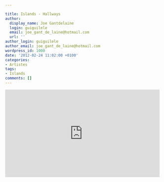 ```yaml
---

title: Islands - Hallways
author:
  display_name: Joe Gantdelaine
  login: guiguilele
  email: joe_gant_de_laine@hotmail.com
  url: ''
author_login: guiguilele
author_email: joe_gant_de_laine@hotmail.com
wordpress_id: 1000
date: '2012-02-24 11:02:00 +0100'
categories:
- Artistes
tags:
- Islands
comments: []
---
```

<iframe width="500" height="284" src="http://www.youtube.com/embed/Czi0F_Ovaws" frameborder="0" allowfullscreen></iframe>
